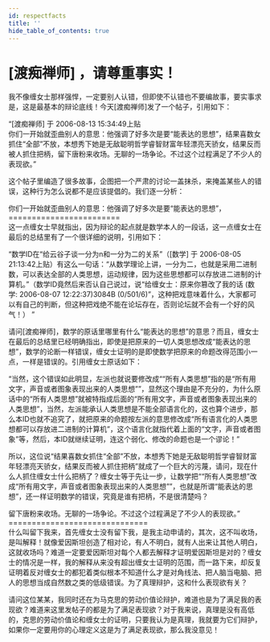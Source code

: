 ```yaml
---
id: respectfacts
title: ''
hide_table_of_contents: true
---
```


# [渡痴禅师] ，请尊重事实！ 

我不像缠女士那样强悍，一定要别人认错，但即使不认错也不要编故事，要实事求是，这是最基本的辩论底线！今天[渡痴禅师]发了一个帖子，引用如下： 

“[渡痴禅师] 于 2006-08-13 15:34:49上贴 <br/>
你们一开始就歪曲别人的意思：他强调了好多次是要“能表达的思想”，结果喜数女抓住“全部”不放，本想秀下她是无敌聪明哲学睿智财富年轻漂亮天骄女，结果反而被人抓住把柄，留下唐粉来收场。无聊的一场争论。不过这个过程满足了不少人的表现欲。” 

这个帖子里编造了很多故事，企图把一个严肃的讨论一盖抹杀，来掩盖某些人的错误，这种行为怎么说都不是应该提倡的。我们逐一分析： 

你们一开始就歪曲别人的意思：他强调了好多次是要“能表达的思想”， <br/>
======================== <br/>
这一点缠女士早就指出，因为辩论的起点就是数学本人的一段话，这一点缠女士在最后的总结里有了一个很详细的说明，引用如下： 

“数学ID在“给云谷子谈一分为n和一分为二的关系”（[数学] 于 2006-08-05 21:13:42上贴）有这么一句话：“从数学理论上讲，一分为二，也就是采用二进制数，可以表达全部的人类思想，运动规律，因为这些思想都可以存放进二进制的计算机。”（数学ID竟然后来否认自己说过，说“给缠女士：原来你篡改了我的话 (数学: 2006-08-07 12:22:37)3084B (0/501/6)”，这种把戏意味着什么，大家都可以有自己的判断，但这种把戏绝不能在论坛存在，否则论坛就不会有一个好的风气！） ” 

请问[渡痴禅师]，数学的原话里哪里有什么“能表达的思想”的意思？而且，缠女士在最后的总结里已经明确指出，即使是把原来的一切人类思想改成“能表达的思想”，数学的论断一样错误，缠女士证明的是即使数学把原来的命题改得范围小一点，一样是错误的。引用缠女士原话如下： 

“当然，这个错误如此明显，左派也就说要修改成““所有人类思想”指的是“所有用文字，声音或者图象表现出来的人类思想””，显然这个理由是不充分的，为什么原话中的“所有人类思想”就被特指成后面的“所有用文字，声音或者图象表现出来的人类思想”，当然，左派能承认人类思想是不能全部语言化的，这也算个进步，那么本ID也就不追究了，就把原来的命题按左派的意思修改成“所有语言化的人类思想都可以存放进二进制的计算机”，这个语言化就指代着上面的“文字，声音或者图象”等，然后，本ID就继续证明，连这个弱化、修改的命题也是一个谬论！” 

所以，这位说“结果喜数女抓住“全部”不放，本想秀下她是无敌聪明哲学睿智财富年轻漂亮天骄女，结果反而被人抓住把柄”就成了一个巨大的污蔑，请问，现在什么人抓住缠女士什么把柄了？缠女士等于先让一步，让数学把““所有人类思想”改成“所有用文字，声音或者图象表现出来的人类思想””，也就是所谓“能表达的思想”，还一样证明数学的错误，究竟是谁有把柄，不是很清楚吗？ 

留下唐粉来收场。无聊的一场争论。不过这个过程满足了不少人的表现欲。” <br/>
============================== <br/>
什么叫留下我来，首先缠女士没有留下我，是我主动申请的，其次，这不叫收场，是叫解释！就像爱因斯坦创造了相对论，有人不明白，就有人出来让其他人明白，这就收场吗？难道一定要爱因斯坦对每个人都去解释才证明爱因斯坦是对的？缠女士的情况是一样，我的解释从来没有超出缠女士证明的范围，而一路下来，却反复证明着反对缠女士的都犯着类似根本不知道什么才是对角线法、把人脑当电脑、把人的思想当成自然数之类的低级错误。为了真理辩护，这和什么表现欲有关？ 

请问这位某某，我同时还在为马克思的劳动价值论辩护，难道也是为了满足我的表现欲？难道来这里发帖子的都是为了满足表现欲？对于我来说，真理是没有高低的，克思的劳动价值论和缠女士的证明，只要我认为是真理，我就要为它们辩护，如果你一定要用你的心理定义这是为了满足表现欲，那么我没意见！